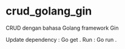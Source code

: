 # crud_golang_gin
CRUD dengan bahasa Golang framework Gin

Update dependency : Go get .
Run : Go run .

